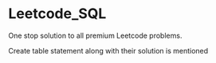 # Leetcode_SQL

One stop solution to all premium Leetcode problems.

Create table statement along with their solution is mentioned
